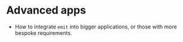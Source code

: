 # Advanced apps

- How to integrate `emit` into bigger applications, or those with more bespoke requirements.
